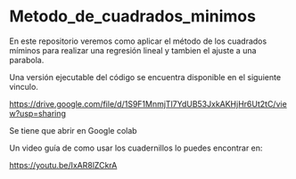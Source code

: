 # Metodo_de_cuadrados_minimos
En este repositorio veremos como aplicar el método de los cuadrados míminos para realizar una regresión lineal y tambien el ajuste a una parabola.

Una versión ejecutable del código se encuentra disponible en el siguiente vinculo.

https://drive.google.com/file/d/1S9F1MnmjTl7YdUB53JxkAKHjHr6Ut2tC/view?usp=sharing

Se tiene que abrir en Google colab

Un video guía de como usar los cuadernillos lo puedes encontrar en:

https://youtu.be/IxAR8lZCkrA
